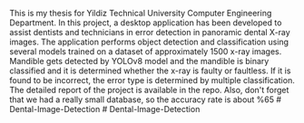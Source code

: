 This is my thesis for Yildiz Technical University Computer Engineering Department. 
In this project, a desktop application has been developed to assist dentists and technicians in error detection in panoramic dental X-ray images. 
The application performs object detection and classification using several models trained on a dataset of approximately 1500 x-ray images. Mandible gets detected by YOLOv8 model and the mandible is binary classified and it is determined whether the x-ray is faulty or faultless. If it is found to be incorrect, the error type is determined by multiple classification. 
The detailed report of the project is available in the repo. Also, don't forget that we had a really small database, so the accuracy rate is about %65
#   D e n t a l - I m a g e - D e t e c t i o n 
 
 #   D e n t a l - I m a g e - D e t e c t i o n 
 
 
